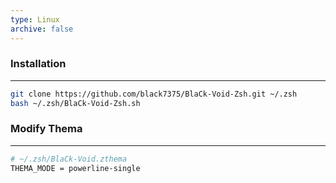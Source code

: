 ```yaml
---
type: Linux
archive: false
---
```

### Installation

---

```Bash
git clone https://github.com/black7375/BlaCk-Void-Zsh.git ~/.zsh
bash ~/.zsh/BlaCk-Void-Zsh.sh
```

  

### Modify Thema

---

```Bash
# ~/.zsh/BlaCk-Void.zthema
THEMA_MODE = powerline-single
```